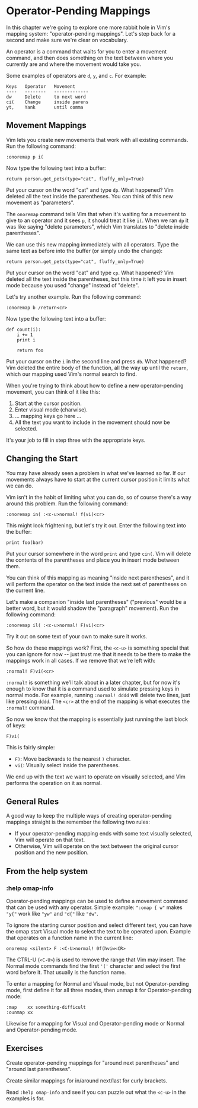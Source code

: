 Operator-Pending Mappings
=========================

In this chapter we're going to explore one more rabbit hole in Vim's
mapping system: "operator-pending mappings".  Let's step back for a
second and make sure we're clear on vocabulary.

An operator is a command that waits for you to enter a movement command,
and then does something on the text between where you currently are and
where the movement would take you.

Some examples of operators are `d`, `y`, and `c`.  For example:

    Keys   Operator   Movement
    ----   --------   -------------
    dw     Delete     to next word
    ci(    Change     inside parens
    yt,    Yank       until comma

Movement Mappings
-----------------

Vim lets you create new movements that work with all existing commands.
Run the following command:

    :onoremap p i(

Now type the following text into a buffer:

    return person.get_pets(type="cat", fluffy_only=True)

Put your cursor on the word "cat" and type `dp`.  What happened?  Vim
deleted all the text inside the parentheses.  You can think of this new
movement as "parameters".

The `onoremap` command tells Vim that when it's waiting for a movement
to give to an operator and it sees `p`, it should treat it like `i(`.
When we ran `dp` it was like saying "delete parameters", which Vim
translates to "delete inside parentheses".

We can use this new mapping immediately with all operators.  Type the
same text as before into the buffer (or simply undo the change):

    return person.get_pets(type="cat", fluffy_only=True)

Put your cursor on the word "cat" and type `cp`.  What happened?  Vim
deleted all the text inside the parentheses, but this time it left you
in insert mode because you used "change" instead of "delete".

Let's try another example.  Run the following command:

    :onoremap b /return<cr>

Now type the following text into a buffer:

    def count(i):
        i += 1
        print i

        return foo

Put your cursor on the `i` in the second line and press `db`.  What
happened?  Vim deleted the entire body of the function, all the way up
until the `return`, which our mapping used Vim's normal search to find.

When you're trying to think about how to define a new operator-pending
movement, you can think of it like this:

1. Start at the cursor position.
2. Enter visual mode (charwise).
3. ... mapping keys go here ...
4. All the text you want to include in the movement should now be
   selected.

It's your job to fill in step three with the appropriate keys.

Changing the Start
------------------

You may have already seen a problem in what we've learned so far.  If
our movements always have to start at the current cursor position it
limits what we can do.

Vim isn't in the habit of limiting what you can do, so of course there's
a way around this problem.  Run the following command:

    :onoremap in( :<c-u>normal! f(vi(<cr>

This might look frightening, but let's try it out.  Enter the following
text into the buffer:

    print foo(bar)

Put your cursor somewhere in the word `print` and type `cin(`.  Vim will
delete the contents of the parentheses and place you in insert mode
between them.

You can think of this mapping as meaning "inside next parentheses", and
it will perform the operator on the text inside the next set of
parentheses on the current line.

Let's make a companion "inside last parentheses" ("previous" would be a
better word, but it would shadow the "paragraph" movement).  Run the
following command:

    :onoremap il( :<c-u>normal! F)vi(<cr>

Try it out on some text of your own to make sure it works.

So how do these mappings work?  First, the `<c-u>` is something special
that you can ignore for now -- just trust me that it needs to be there
to make the mappings work in all cases.  If we remove that we're left
with:

    :normal! F)vi(<cr>

`:normal!` is something we'll talk about in a later chapter, but for now
it's enough to know that it is a command used to simulate pressing keys
in normal mode.  For example, running `:normal! dddd` will delete two
lines, just like pressing `dddd`.  The `<cr>` at the end of the mapping
is what executes the `:normal!` command.

So now we know that the mapping is essentially just running the last
block of keys:

    F)vi(

This is fairly simple:

* `F)`: Move backwards to the nearest `)` character.
* `vi(`: Visually select inside the parentheses.

We end up with the text we want to operate on visually selected, and Vim
performs the operation on it as normal.

General Rules
-------------

A good way to keep the multiple ways of creating operator-pending
mappings straight is the remember the following two rules:

* If your operator-pending mapping ends with some text visually
  selected, Vim will operate on that text.
* Otherwise, Vim will operate on the text between the original cursor
  position and the new position.

From the help system
--------------------

### :help omap-info

Operator-pending mappings can be used to define a movement command that
can be used with any operator.  Simple example: `":omap { w"` makes
`"y{"` work like `"yw"` and `"d{"` like `"dw"`.

To ignore the starting cursor position and select different text, you
can have the omap start Visual mode to select the text to be operated
upon.  Example that operates on a function name in the current line:

    onoremap <silent> F :<C-U>normal! 0f(hviw<CR>

The CTRL-U (`<C-U>`) is used to remove the range that Vim may insert.
The Normal mode commands find the first `'('` character and select the
first word before it.  That usually is the function name.

To enter a mapping for Normal and Visual mode, but not Operator-pending
mode, first define it for all three modes, then unmap it for
Operator-pending mode:

	:map    xx something-difficult
	:ounmap xx

Likewise for a mapping for Visual and Operator-pending mode or Normal
and Operator-pending mode.

Exercises
---------

Create operator-pending mappings for "around next parentheses" and
"around last parentheses".

Create similar mappings for in/around next/last for curly brackets.

Read `:help omap-info` and see if you can puzzle out what the `<c-u>` in
the examples is for.
